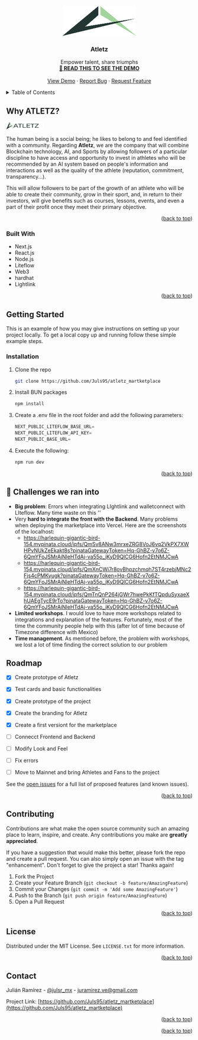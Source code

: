 <!-- Improved compatibility of back to top link: See: https://github.com/othneildrew/Best-README-Template/pull/73 -->
<a name="readme-top"></a>
<!--
*** Thanks for checking out the Best-README-Template. If you have a suggestion
*** that would make this better, please fork the repo and create a pull request
*** or simply open an issue with the tag "enhancement".
*** Don't forget to give the project a star!
*** Thanks again! Now go create something AMAZING! :D
-->



<!-- PROJECT SHIELDS -->
<!--
*** I'm using markdown "reference style" links for readability.
*** Reference links are enclosed in brackets [ ] instead of parentheses ( ).
*** See the bottom of this document for the declaration of the reference variables
*** for contributors-url, forks-url, etc. This is an optional, concise syntax you may use.
*** https://www.markdownguide.org/basic-syntax/#reference-style-links
-->
<!-- PROJECT LOGO -->
<br />
<div align="center">
  <a href="https://github.com/Juls95/atletz_martketplace">
    <img src="public/logo.svg" alt="Logo" width="200" height="80">
  </a>

<h3 align="center">Atletz</h3>

  <p align="center">
    Empower talent, share triumphs
    <br />
    <a href="#-challenges-we-ran-into"><strong>🤯 READ THIS TO SEE THE DEMO </strong></a></li>
    <br />
    <br />
    <a href="https://atletz.io/">View Demo</a>
    ·
    <a href="https://github.com/Juls95/atletz_martketplace/issues">Report Bug</a>
    ·
    <a href="https://github.com/Juls95/atletz_martketplace/issues">Request Feature</a>
  </p>
</div>



<!-- TABLE OF CONTENTS -->
<details>
  <summary>Table of Contents</summary>
  <ol>
    <li>
      <a href="#why-atletz">Why Atletz</a>
      <ul>
        <li><a href="#built-with">Built With</a></li>
      </ul>
    </li>
    <li>
      <a href="#getting-started">Getting Started</a>
      <ul>
        <li><a href="#prerequisites">Prerequisites</a></li>
        <li><a href="#installation">Installation</a></li>
      </ul>
    </li>
    <li><a href="#-challenges-we-ran-into">🤯 Challenges we ran into</a></li>
    <li><a href="#roadmap">Roadmap</a></li>
    <li><a href="#contributing">Contributing</a></li>
    <li><a href="#contact">Contact</a></li>
  </ol>
</details>



<!-- ABOUT THE PROJECT -->
## Why ATLETZ?

<a href="https://atletz.io">
    <img src="public/og-image.jpg" alt="Logo" width="100" height="20">
  </a>


The human being is a social being; he likes to belong to and feel identified with a community. Regarding **Atletz**, we are the company that will combine Blockchain technology, AI, and Sports by allowing followers of a particular discipline to have access and opportunity to invest in athletes who will be recommended by an AI system based on people's information and interactions as well as the quality of the athlete (reputation, commitment, transparency...). 

This will allow followers to be part of the growth of an athlete who will be able to create their community, grow in their sport, and, in return to their investors, will give benefits such as courses, lessons, events, and even a part of their profit once they meet their primary objective.


<p align="right">(<a href="#readme-top">back to top</a>)</p>



### Built With

* Next.js
* React.js
* Node.js
* Liteflow
* Web3
* hardhat
* Lightlink

<p align="right">(<a href="#readme-top">back to top</a>)</p>



<!-- GETTING STARTED -->
## Getting Started

This is an example of how you may give instructions on setting up your project locally.
To get a local copy up and running follow these simple example steps.


### Installation

1. Clone the repo
   ```sh
   git clone https://github.com/Juls95/atletz_martketplace
   ```
2. Install BUN packages
   ```sh
   npm install
   ```
3. Create a .env file in the root folder and add the following parameters:
   ```js
   NEXT_PUBLIC_LITEFLOW_BASE_URL=
   NEXT_PUBLIC_LITEFLOW_API_KEY=
   NEXT_PUBLIC_BASE_URL=
   ```
4. Execute the following:
   ```js
   npm run dev
   ```

<p align="right">(<a href="#readme-top">back to top</a>)</p>

## 🤯 Challenges we ran into
* **Big problem**: Errors when integrating LIghtlink and walletconnect with LIteflow. Many time waste on this ''
* Very **hard to integrate the front with the Backend**. Many problems when deploying the marketplace into Vercel. Here are the screenshots of the localhost:
    - https://harlequin-gigantic-bird-154.mypinata.cloud/ipfs/QmSv8ANw3mrxeZRG8VoJ6vq2VkPX7XWHPvNUkZeEkakt8s?pinataGatewayToken=Hq-GhBZ-v7o6Z-6QmYFoJSMrAiNleHTdAj-va55o_jKyD9QlCG6Hofn2EtNMJCwA
    - https://harlequin-gigantic-bird-154.mypinata.cloud/ipfs/QmXnCWi7r8ovBhpzchmqh7ST4rzebjMNc2Fjs4cPMKyugk?pinataGatewayToken=Hq-GhBZ-v7o6Z-6QmYFoJSMrAiNleHTdAj-va55o_jKyD9QlCG6Hofn2EtNMJCwA
    - https://harlequin-gigantic-bird-154.mypinata.cloud/ipfs/QmTnQnP264jGWr7hwePkKfTQpduSyxaeXhUAEgTycE9rTo?pinataGatewayToken=Hq-GhBZ-v7o6Z-6QmYFoJSMrAiNleHTdAj-va55o_jKyD9QlCG6Hofn2EtNMJCwA
* **Limited workshops**. I would love to have more workshops related to integrations and explanation of the features. Fortunately, most of the time the community people help with this (after lot of time because of Timezone difference with Mexico)
* **Time management**. As mentioned before, the problem with workshops, we lost a lot of time finding the correct solution to our problem

<!-- ROADMAP -->
## Roadmap

- [x] Create prototype of Atletz
- [x] Test cards and basic functionalities
- [x] Create prototype of the project
- [x] Create the branding for Atletz
- [x] Create a first versiont for the marketplace
- [ ] Connecct Frontend and Backend
- [ ] Modify Look and Feel
- [ ] Fix errors
- [ ] Move to Mainnet and bring Athletes and Fans to the project


See the [open issues](https://github.com/Juls95/atletz_martketplace/issues/issues) for a full list of proposed features (and known issues).

<p align="right">(<a href="#readme-top">back to top</a>)</p>



<!-- CONTRIBUTING -->
## Contributing

Contributions are what make the open source community such an amazing place to learn, inspire, and create. Any contributions you make are **greatly appreciated**.

If you have a suggestion that would make this better, please fork the repo and create a pull request. You can also simply open an issue with the tag "enhancement".
Don't forget to give the project a star! Thanks again!

1. Fork the Project
2. Create your Feature Branch (`git checkout -b feature/AmazingFeature`)
3. Commit your Changes (`git commit -m 'Add some AmazingFeature'`)
4. Push to the Branch (`git push origin feature/AmazingFeature`)
5. Open a Pull Request

<p align="right">(<a href="#readme-top">back to top</a>)</p>



<!-- LICENSE -->
## License

Distributed under the MIT License. See `LICENSE.txt` for more information.

<p align="right">(<a href="#readme-top">back to top</a>)</p>



<!-- CONTACT -->
## Contact

Julián Ramírez - [@julsr_mx](https://twitter.com/julsr_mx) - juramirez.ve@gmail.com

Project Link: [https://github.com/Juls95/atletz_martketplace](https://github.com/Juls95/atletz_martketplace)

<p align="right">(<a href="#readme-top">back to top</a>)</p>


<p align="right">(<a href="#readme-top">back to top</a>)</p>



<!-- MARKDOWN LINKS & IMAGES -->
<!-- https://www.markdownguide.org/basic-syntax/#reference-style-links -->
[contributors-shield]: https://img.shields.io/github/contributors/github_username/repo_name.svg?style=for-the-badge
[contributors-url]: https://github.com/github_username/repo_name/graphs/contributors
[forks-shield]: https://img.shields.io/github/forks/github_username/repo_name.svg?style=for-the-badge
[forks-url]: https://github.com/github_username/repo_name/network/members
[stars-shield]: https://img.shields.io/github/stars/github_username/repo_name.svg?style=for-the-badge
[stars-url]: https://github.com/github_username/repo_name/stargazers
[issues-shield]: https://img.shields.io/github/issues/github_username/repo_name.svg?style=for-the-badge
[issues-url]: https://github.com/github_username/repo_name/issues
[license-shield]: https://img.shields.io/github/license/github_username/repo_name.svg?style=for-the-badge
[license-url]: https://github.com/github_username/repo_name/blob/master/LICENSE.txt
[linkedin-shield]: https://img.shields.io/badge/-LinkedIn-black.svg?style=for-the-badge&logo=linkedin&colorB=555
[linkedin-url]: https://www.linkedin.com/in/julianramirez95/
[product-screenshot]: images/home.png
[Next.js]: https://img.shields.io/badge/next.js-000000?style=for-the-badge&logo=nextdotjs&logoColor=white
[Next-url]: https://nextjs.org/
[React.js]: https://img.shields.io/badge/React-20232A?style=for-the-badge&logo=react&logoColor=61DAFB
[React-url]: https://reactjs.org/
[Vue.js]: https://img.shields.io/badge/Vue.js-35495E?style=for-the-badge&logo=vuedotjs&logoColor=4FC08D
[Vue-url]: https://vuejs.org/
[Angular.io]: https://img.shields.io/badge/Angular-DD0031?style=for-the-badge&logo=angular&logoColor=white
[Angular-url]: https://angular.io/
[Svelte.dev]: https://img.shields.io/badge/Svelte-4A4A55?style=for-the-badge&logo=svelte&logoColor=FF3E00
[Svelte-url]: https://svelte.dev/
[Laravel.com]: https://img.shields.io/badge/Laravel-FF2D20?style=for-the-badge&logo=laravel&logoColor=white
[Laravel-url]: https://laravel.com
[Bootstrap.com]: https://img.shields.io/badge/Bootstrap-563D7C?style=for-the-badge&logo=bootstrap&logoColor=white
[Bootstrap-url]: https://getbootstrap.com
[JQuery.com]: https://img.shields.io/badge/jQuery-0769AD?style=for-the-badge&logo=jquery&logoColor=white
[JQuery-url]: https://jquery.com 
